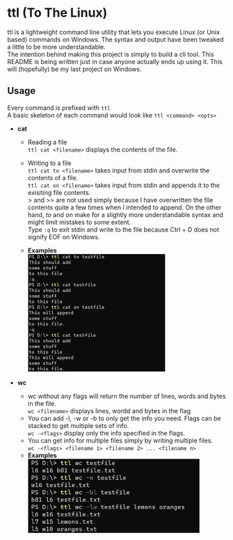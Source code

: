 # ttl (To The Linux)

ttl is a lightweight command line utility that lets you execute Linux (or Unix based) commands on Windows. The syntax and output have been tweaked a little to be more understandable.<br>
The intention behind making this project is simply to build a cli tool. This README is being written just in case anyone actually ends up using it. This will (hopefully) be my last project on Windows.

## Usage
Every command is prefixed with `ttl`<br>
A basic skeleton of each command would look like `ttl <command> <opts>`

- **cat**
    - Reading a file<br>
    `ttl cat <filename>` displays the contents of the file.
    - Writing to a file<br>
    `ttl cat to <filename>` takes input from stdin and overwrite the contents of a file.<br>
    `ttl cat on <filename>` takes input from stdin and appends it to the exisiting file contents.<br>
    \> and \>> are not used simply because I have overwritten the file contents quite a few times when I intended to append. On the other hand, *to* and *on* make for a slightly more understandable syntax and might limit mistakes to some extent.<br>
    Type `:q` to exit stdin and write to the file because Ctrl + D does not signify EOF on Windows.

    - **Examples** <br>
      <img alt="ttl cat example" height="270" src="/images/cat.png" />

- **wc**
    - wc without any flags will return the number of lines, words and bytes in the file.<br>
      `wc <filename>` displays lines, wordd and bytes in the flag
    - You can add \-l, \-w or \-b to only get the info you need. Flags can be stacked to get multiple sets of info.<br>
      `wc -<flags>` display only the info specified in the flags.
    - You can get info for multiple files simply by writing multiple files.<br>
      `wc -<flags> <filename 1> <filename 2> ... <filename n>`
    - **Examples** <br>
      <img alt="ttl cat example" height="170" src="/images/wc.png" />




